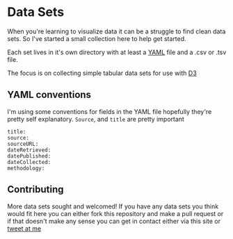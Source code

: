 # Data Sets

When you're learning to visualize data it can be a struggle to find clean data sets. So I've started a small collection here to help get started.

Each set lives in it's own directory with at least a [YAML](https://en.wikipedia.org/wiki/YAML) file and a .csv or .tsv file.

The focus is on collecting simple tabular data sets for use with [D3](https://d3js.org/)

## YAML conventions

I'm using some conventions for fields in the YAML file hopefully they're pretty self explanatory.
`Source`, and `title` are pretty important
```
title:
source:
sourceURL:
dateRetrieved:
datePublished:
dateCollected:
methodology:
```

## Contributing

More data sets sought and welcomed! If you have any data sets you think would fit here you can either fork this repository and make a pull request or if that doesn't make any sense you can get in contact either via this site or [tweet at me](https://www.twitter.com/tomp)
